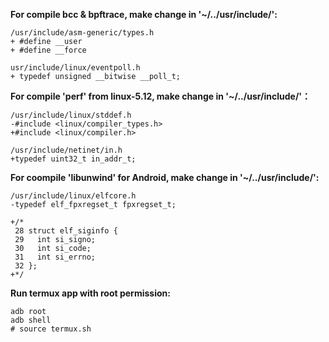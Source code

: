 **For compile bcc & bpftrace, make change in '~/../usr/include/':**
```
/usr/include/asm-generic/types.h
+ #define __user
+ #define __force
```

```
usr/include/linux/eventpoll.h
+ typedef unsigned __bitwise __poll_t;
```

**For compile 'perf' from linux-5.12, make change in '~/../usr/include/'：**
```
/usr/include/linux/stddef.h
-#include <linux/compiler_types.h>
+#include <linux/compiler.h>
```

```
/usr/include/netinet/in.h
+typedef uint32_t in_addr_t;
```

**For coompile 'libunwind' for Android, make change in '~/../usr/include/':**
```
/usr/include/linux/elfcore.h
-typedef elf_fpxregset_t fpxregset_t;

+/*
 28 struct elf_siginfo {
 29   int si_signo;
 30   int si_code;
 31   int si_errno;
 32 };
+*/
```

**Run termux app with root permission:**
```
adb root
adb shell
# source termux.sh
```
